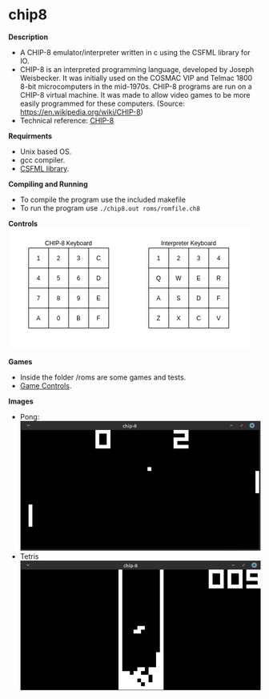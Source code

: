 # chip8

**Description**
  - A CHIP-8 emulator/interpreter written in c using the CSFML library for IO.
  - CHIP-8 is an interpreted programming language, developed by Joseph Weisbecker. It was initially used on the COSMAC VIP and Telmac 1800 8-bit microcomputers in the mid-1970s. CHIP-8 programs are run on a CHIP-8 virtual machine. It was made to allow video games to be more easily programmed for these computers. (Source: https://en.wikipedia.org/wiki/CHIP-8)
  - Technical reference: [CHIP-8](http://devernay.free.fr/hacks/chip8/C8TECH10.HTM)

**Requirments**
  - Unix based OS.
  - gcc compiler.
  - [CSFML library](https://www.sfml-dev.org/download/csfml/).

**Compiling and Running**
  - To compile the program use the included makefile
  - To run the program use `./chip8.out roms/romfile.ch8`

**Controls**
<br/> ![alt text](https://github.com/dma-neves/chip8/blob/main/other/controls.png)

**Games**
  - Inside the folder /roms are some games and tests.
  - [Game Controls](https://github.com/dma-neves/chip8/blob/main/other/game_controls.txt).

**Images**
  - Pong: <br/> ![alt text](https://github.com/dma-neves/chip8/blob/main/other/pong.png)
  - Tetris <br/> ![alt text](https://github.com/dma-neves/chip8/blob/main/other/tetris_2.png)

